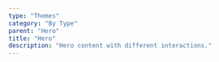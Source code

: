 ```yaml
---
type: "Themes"
category: "By Type"
parent: "Hero"
title: "Hero"
description: "Hero content with different interactions."
---
```

